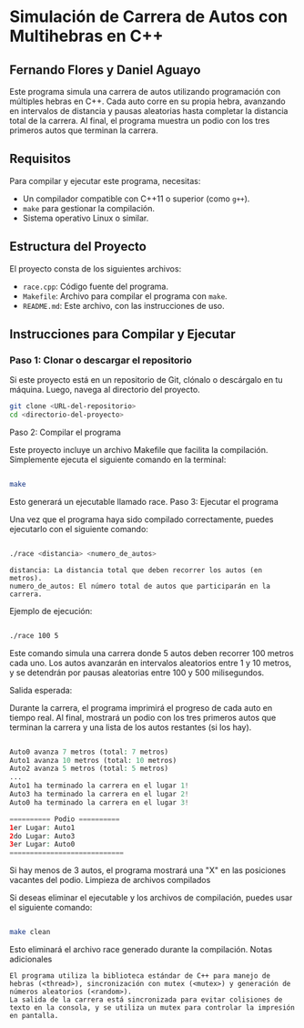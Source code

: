 

# Simulación de Carrera de Autos con Multihebras en C++

## Fernando Flores y Daniel Aguayo

Este programa simula una carrera de autos utilizando programación con múltiples hebras en C++. Cada auto corre en su propia hebra, avanzando en intervalos de distancia y pausas aleatorias hasta completar la distancia total de la carrera. Al final, el programa muestra un podio con los tres primeros autos que terminan la carrera.

## Requisitos

Para compilar y ejecutar este programa, necesitas:

- Un compilador compatible con C++11 o superior (como `g++`).
- `make` para gestionar la compilación.
- Sistema operativo Linux o similar.

## Estructura del Proyecto

El proyecto consta de los siguientes archivos:

- `race.cpp`: Código fuente del programa.
- `Makefile`: Archivo para compilar el programa con `make`.
- `README.md`: Este archivo, con las instrucciones de uso.

## Instrucciones para Compilar y Ejecutar

### Paso 1: Clonar o descargar el repositorio

Si este proyecto está en un repositorio de Git, clónalo o descárgalo en tu máquina. Luego, navega al directorio del proyecto.

```bash
git clone <URL-del-repositorio>
cd <directorio-del-proyecto>

```

Paso 2: Compilar el programa

Este proyecto incluye un archivo Makefile que facilita la compilación. Simplemente ejecuta el siguiente comando en la terminal:


```bash

make

```
Esto generará un ejecutable llamado race.
Paso 3: Ejecutar el programa

Una vez que el programa haya sido compilado correctamente, puedes ejecutarlo con el siguiente comando:


```bash

./race <distancia> <numero_de_autos>

```
    distancia: La distancia total que deben recorrer los autos (en metros).
    numero_de_autos: El número total de autos que participarán en la carrera.

Ejemplo de ejecución:


```bash

./race 100 5

```
Este comando simula una carrera donde 5 autos deben recorrer 100 metros cada uno. Los autos avanzarán en intervalos aleatorios entre 1 y 10 metros, y se detendrán por pausas aleatorias entre 100 y 500 milisegundos.

Salida esperada:

Durante la carrera, el programa imprimirá el progreso de cada auto en tiempo real. Al final, mostrará un podio con los tres primeros autos que terminan la carrera y una lista de los autos restantes (si los hay).


```php

Auto0 avanza 7 metros (total: 7 metros)
Auto1 avanza 10 metros (total: 10 metros)
Auto2 avanza 5 metros (total: 5 metros)
...
Auto1 ha terminado la carrera en el lugar 1!
Auto3 ha terminado la carrera en el lugar 2!
Auto0 ha terminado la carrera en el lugar 3!

========== Podio ==========
1er Lugar: Auto1
2do Lugar: Auto3
3er Lugar: Auto0
============================

```
Si hay menos de 3 autos, el programa mostrará una "X" en las posiciones vacantes del podio.
Limpieza de archivos compilados

Si deseas eliminar el ejecutable y los archivos de compilación, puedes usar el siguiente comando:


```bash

make clean

```
Esto eliminará el archivo race generado durante la compilación.
Notas adicionales

    El programa utiliza la biblioteca estándar de C++ para manejo de hebras (<thread>), sincronización con mutex (<mutex>) y generación de números aleatorios (<random>).
    La salida de la carrera está sincronizada para evitar colisiones de texto en la consola, y se utiliza un mutex para controlar la impresión en pantalla.
